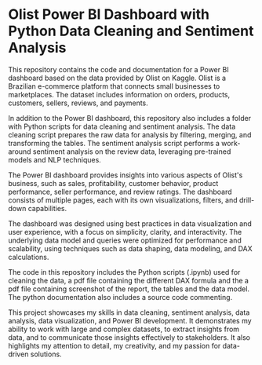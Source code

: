 # Olist Power BI Dashboard with Python Data Cleaning and Sentiment Analysis

This repository contains the code and documentation for a Power BI dashboard based on the data provided by Olist on Kaggle. Olist is a Brazilian e-commerce platform that connects small businesses to marketplaces. The dataset includes information on orders, products, customers, sellers, reviews, and payments.

In addition to the Power BI dashboard, this repository also includes a folder with Python scripts for data cleaning and sentiment analysis. The data cleaning script prepares the raw data for analysis by filtering, merging, and transforming the tables. The sentiment analysis script performs a work-around sentiment analysis on the review data, leveraging pre-trained models and NLP techniques.

The Power BI dashboard provides insights into various aspects of Olist's business, such as sales, profitability, customer behavior, product performance, seller performance, and review ratings. The dashboard consists of multiple pages, each with its own visualizations, filters, and drill-down capabilities.

The dashboard was designed using best practices in data visualization and user experience, with a focus on simplicity, clarity, and interactivity. The underlying data model and queries were optimized for performance and scalability, using techniques such as data shaping, data modeling, and DAX calculations.

The code in this repository includes the Python scripts (.ipynb) used for cleaning the data, a pdf file containing the different DAX formula and the a pdf file containing screenshot of the report, the tables and the data model. The python documentation also includes a source code commenting. 

This project showcases my skills in data cleaning, sentiment analysis, data analysis, data visualization, and Power BI development. It demonstrates my ability to work with large and complex datasets, to extract insights from data, and to communicate those insights effectively to stakeholders. It also highlights my attention to detail, my creativity, and my passion for data-driven solutions.

